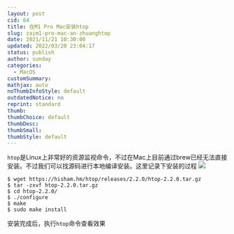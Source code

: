 ```yaml
---
layout: post
cid: 64
title: 在M1 Pro Mac安装htop
slug: zaim1-pro-mac-an-zhuanghtop
date: 2021/11/21 10:30:00
updated: 2022/03/20 23:04:17
status: publish
author: sunday
categories:
  - MacOS
customSummary: 
mathjax: auto
noThumbInfoStyle: default
outdatedNotice: no
reprint: standard
thumb: 
thumbChoice: default
thumbDesc: 
thumbSmall: 
thumbStyle: default
---
```


`htop`是Linux上非常好的资源监视命令，不过在Mac上目前通过brew已经无法直接安装。不过我们可以找源码进行本地编译安装。这里记录下安装的过程
![](https://resource.static.tencent.itan90.cn/202207/1657814226748343258.png)

<!--more-->

```
$ wget https://hisham.hm/htop/releases/2.2.0/htop-2.2.0.tar.gz
$ tar -zxvf htop-2.2.0.tar.gz
$ cd htop-2.2.0/
$ ./configure
$ make
$ sudo make install
```

安装完成后，执行`htop`命令查看效果
